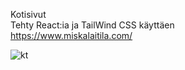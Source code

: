 Kotisivut
<br>
Tehty React:ia ja TailWind CSS käyttäen
<br>
https://www.miskalaitila.com/

![kt](https://user-images.githubusercontent.com/60491377/199212490-87f52866-7fda-4c9a-acaa-7a9fc336ce27.PNG)
